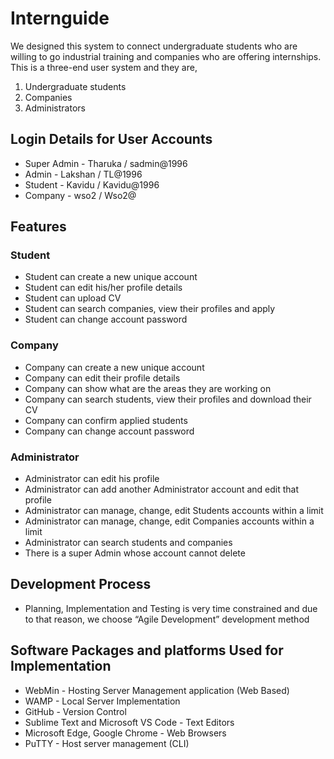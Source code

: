 # Internguide

We designed this system to connect undergraduate students who are willing to go industrial training and companies who are offering internships. This is a three-end user system and they are,

1. Undergraduate students 
2. Companies 
3. Administrators

##  Login Details for User Accounts
  - Super Admin - Tharuka / sadmin@1996
  - Admin - Lakshan / TL@1996
  - Student - Kavidu  / Kavidu@1996
  - Company - wso2  / Wso2@

## Features
### Student
  - Student can create a new unique account
  - Student can edit his/her profile details 
  - Student can upload CV 
  - Student can search companies, view their profiles and apply
  - Student can change account password
### Company
  - Company can create a new unique account 
  - Company can edit their profile details
  - Company can show what are the areas they are working on 
  - Company can search students, view their profiles and download their CV
  - Company can confirm applied students
  - Company can change account password
### Administrator
  - Administrator can edit his profile
  - Administrator can add another Administrator account and edit that profile
  - Administrator can manage, change, edit Students accounts within a limit
  - Administrator can manage, change, edit Companies accounts within a limit
  - Administrator can search students and companies 
  - There is a super Admin whose account cannot delete
  
 ## Development Process
 -  Planning, Implementation and Testing is very time constrained and due to that reason, we choose “Agile Development” development method

## Software Packages and platforms Used for Implementation
  - WebMin  - Hosting Server Management application (Web Based)
  - WAMP  - Local Server Implementation
  - GitHub  - Version Control
  - Sublime Text and Microsoft VS Code  - Text Editors
  - Microsoft Edge, Google Chrome - Web Browsers
  - PuTTY - Host server management (CLI)
